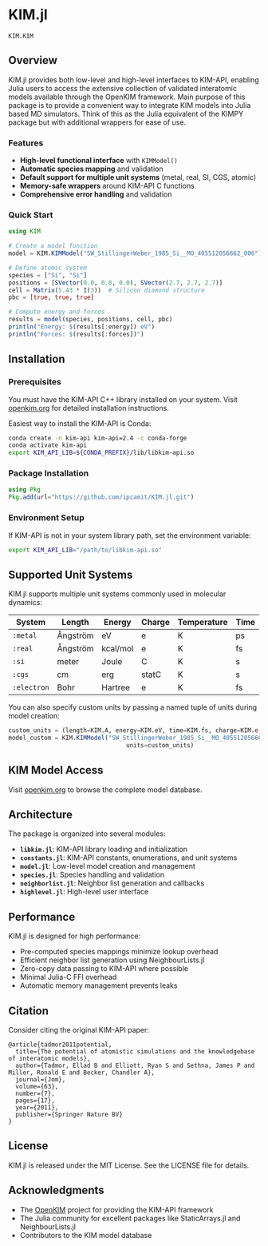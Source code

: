 # KIM.jl

```@docs
KIM.KIM
```

## Overview

KIM.jl provides both low-level and high-level interfaces to KIM-API, enabling Julia users to access the extensive collection of validated interatomic models available through the OpenKIM framework. Main purpose of this package is to provide a convenient way to integrate KIM models into Julia based MD simulators. Think of this as the Julia equivalent of the KIMPY package but with additional wrappers for ease of use.

### Features

- **High-level functional interface** with `KIMModel()`
- **Automatic species mapping** and validation
- **Default support for multiple unit systems** (metal, real, SI, CGS, atomic)
- **Memory-safe wrappers** around KIM-API C functions
- **Comprehensive error handling** and validation

### Quick Start

```julia
using KIM

# Create a model function
model = KIM.KIMModel("SW_StillingerWeber_1985_Si__MO_405512056662_006")

# Define atomic system
species = ["Si", "Si"]
positions = [SVector(0.0, 0.0, 0.0), SVector(2.7, 2.7, 2.7)]
cell = Matrix(5.43 * I(3))  # Silicon diamond structure
pbc = [true, true, true]

# Compute energy and forces
results = model(species, positions, cell, pbc)
println("Energy: $(results[:energy]) eV")
println("Forces: $(results[:forces])")
```

## Installation

### Prerequisites

You must have the KIM-API C++ library installed on your system. Visit [openkim.org](https://openkim.org) for detailed installation instructions.

Easiest way to install the KIM-API is Conda:

```bash
conda create -n kim-api kim-api=2.4 -c conda-forge
conda activate kim-api
export KIM_API_LIB=${CONDA_PREFIX}/lib/libkim-api.so
```

### Package Installation

```julia
using Pkg
Pkg.add(url="https://github.com/ipcamit/KIM.jl.git")
```

### Environment Setup

If KIM-API is not in your system library path, set the environment variable:

```bash
export KIM_API_LIB="/path/to/libkim-api.so"
```

## Supported Unit Systems

KIM.jl supports multiple unit systems commonly used in molecular dynamics:

| System     | Length   | Energy     | Charge | Temperature | Time |
|------------|----------|------------|--------|-------------|------|
| `:metal`   | Ångström | eV         | e      | K           | ps   |
| `:real`    | Ångström | kcal/mol   | e      | K           | fs   |
| `:si`      | meter    | Joule      | C      | K           | s    |
| `:cgs`     | cm       | erg        | statC  | K           | s    |
| `:electron`| Bohr     | Hartree    | e      | K           | fs   |

You can also specify custom units by passing a named tuple of units during model creation:

```julia
custom_units = (length=KIM.A, energy=KIM.eV, time=KIM.fs, charge=KIM.e, temperature=KIM.K)
model_custom = KIM.KIMModel("SW_StillingerWeber_1985_Si__MO_405512056662_006", 
                                 units=custom_units)
```

## KIM Model Access

Visit [openkim.org](https://openkim.org) to browse the complete model database.

## Architecture

The package is organized into several modules:

- **`libkim.jl`**: KIM-API library loading and initialization
- **`constants.jl`**: KIM-API constants, enumerations, and unit systems
- **`model.jl`**: Low-level model creation and management
- **`species.jl`**: Species handling and validation
- **`neighborlist.jl`**: Neighbor list generation and callbacks
- **`highlevel.jl`**: High-level user interface

## Performance

KIM.jl is designed for high performance:

- Pre-computed species mappings minimize lookup overhead
- Efficient neighbor list generation using NeighbourLists.jl
- Zero-copy data passing to KIM-API where possible
- Minimal Julia-C FFI overhead
- Automatic memory management prevents leaks


## Citation

Consider citing the original KIM-API paper:
```
@article{tadmor2011potential,
  title={The potential of atomistic simulations and the knowledgebase of interatomic models},
  author={Tadmor, Ellad B and Elliott, Ryan S and Sethna, James P and Miller, Ronald E and Becker, Chandler A},
  journal={Jom},
  volume={63},
  number={7},
  pages={17},
  year={2011},
  publisher={Springer Nature BV}
}
```

## License

KIM.jl is released under the MIT License. See the LICENSE file for details.

## Acknowledgments

- The [OpenKIM](https://openkim.org) project for providing the KIM-API framework
- The Julia community for excellent packages like StaticArrays.jl and NeighbourLists.jl
- Contributors to the KIM model database
